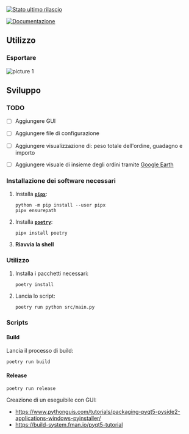 [![Stato ultimo rilascio](https://github.com/LukeSavefrogs/danea-easyfatt/actions/workflows/release.yml/badge.svg)](https://github.com/LukeSavefrogs/danea-easyfatt/actions/workflows/release.yml)

[![Documentazione](https://github.com/LukeSavefrogs/danea-easyfatt/actions/workflows/documentation.yml/badge.svg)](https://github.com/LukeSavefrogs/danea-easyfatt/actions/workflows/documentation.yml)

## Utilizzo
### Esportare 
![picture 1](images/fc0b02a29028a491d001791e65fc306777051aed35e7229736e8fec70b35ca8e.png)  


## Sviluppo
### TODO
- [ ] Aggiungere GUI
- [ ] Aggiungere file di configurazione
- [ ] Aggiungere visualizzazione di: peso totale dell'ordine, guadagno e importo
- [ ] Aggiungere visuale di insieme degli ordini tramite [Google Earth](https://developers.google.com/kml/documentation?hl=en)


### Installazione dei software necessari
1. Installa [**`pipx`**](https://github.com/pypa/pipx#install-pipx):
	```
	python -m pip install --user pipx
	pipx ensurepath
	```	
2. Installa [**`poetry`**](https://python-poetry.org/docs/#installing-with-pipx):
   ```
   pipx install poetry
   ```
3. **Riavvia la shell**


### Utilizzo
1. Installa i pacchetti necessari:
	```
	poetry install
	```
2. Lancia lo script:
	```
	poetry run python src/main.py
	```


### Scripts
#### Build
Lancia il processo di build:
```
poetry run build
```

#### Release
```
poetry run release
```

Creazione di un eseguibile con GUI:
- https://www.pythonguis.com/tutorials/packaging-pyqt5-pyside2-applications-windows-pyinstaller/
- https://build-system.fman.io/pyqt5-tutorial